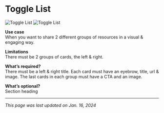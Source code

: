 # Toggle List

![Toggle List](/img/Toggle_List_Left.png)
![Toggle List](/img/Toggle_List_Right.png)

**Use case**<br>
When you want to share 2 different groups of resources in a visual & engaging way.

**Limitations**<br>
There must be 2 groups of cards, the left & right.

**What’s required?**<br>
There must be a left & right title. Each card must have an eyebrow, title, url & image. The last cards in each group must have a CTA and an image.

**What’s optional?**<br>
Section heading

***

*This page was last updated on Jan. 16, 2024*